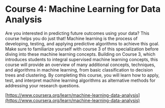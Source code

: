 # Course 4: Machine Learning for Data Analysis

Are you interested in predicting future outcomes using your data? This course helps you do just that! Machine learning is the process of developing, testing, and applying predictive algorithms to achieve this goal. Make sure to familiarize yourself with course 3 of this specialization before diving into these machine learning concepts. Building on Course 3, which introduces students to integral supervised machine learning concepts, this course will provide an overview of many additional concepts, techniques, and algorithms in machine learning, from basic classification to decision trees and clustering. By completing this course, you will learn how to apply, test, and interpret machine learning algorithms as alternative methods for addressing your research questions.

[https://www.coursera.org/learn/machine-learning-data-analysis](https://www.coursera.org/learn/machine-learning-data-analysis)